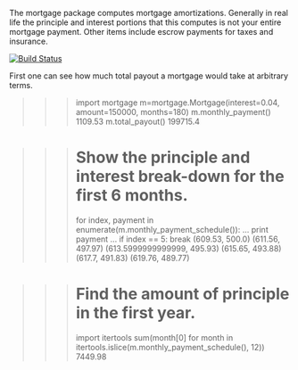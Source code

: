 The mortgage package computes mortgage amortizations.  Generally in real life
the principle and interest portions that this computes is not your entire
mortgage payment.  Other items include escrow payments for taxes and insurance.

[![Build Status](https://travis-ci.org/jbmohler/mortgage.png?branch=master)](https://travis-ci.org/jbmohler/mortgage)

First one can see how much total payout a mortgage would take at arbitrary
terms.

>>> import mortgage
>>> m=mortgage.Mortgage(interest=0.04, amount=150000, months=180)
>>> m.monthly_payment()
1109.53
>>> m.total_payout()
199715.4

>>> # Show the principle and interest break-down for the first 6 months.
>>> for index, payment in enumerate(m.monthly_payment_schedule()):
...     print payment
...     if index == 5: break
(609.53, 500.0)
(611.56, 497.97)
(613.5999999999999, 495.93)
(615.65, 493.88)
(617.7, 491.83)
(619.76, 489.77)

>>> # Find the amount of principle in the first year.
>>> import itertools
>>> sum(month[0] for month in itertools.islice(m.monthly_payment_schedule(), 12))
7449.98

